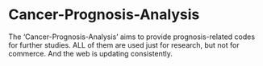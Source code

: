 # Cancer-Prognosis-Analysis
The ‘Cancer-Prognosis-Analysis’ aims to provide prognosis-related codes for further studies. ALL of them are used just for research, but not for commerce. And the web is updating consistently.
